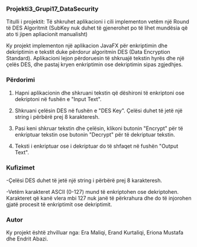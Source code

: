 ### Projekti3_Grupi17_DataSecurity

Titulli i projektit: Të shkruhet aplikacioni i cili implementon vetëm një Round të DES Algoritmit (SubKey nuk duhet të gjenerohet po të lihet mundësia që ato ti jipen apliacionit manualisht)

Ky projekt implementon një aplikacion JavaFX për enkriptimin dhe dekriptimin e tekstit duke përdorur algoritmin DES (Data Encryption Standard). Aplikacioni lejon përdoruesin të shkruajë tekstin hyrës dhe një çelës DES, dhe pastaj kryen enkriptimin ose dekriptimin sipas zgjedhjes.

### Përdorimi

1. Hapni aplikacionin dhe shkruani tekstin që dëshironi të enkriptoni ose dekriptoni në fushën e "Input Text".

2. Shkruani çelësin DES në fushën e "DES Key". Çelësi duhet të jetë një string i përbërë prej 8 karakteresh.

3. Pasi keni shkruar tekstin dhe çelësin, klikoni butonin "Encrypt" për të enkriptuar tekstin ose butonin "Decrypt" për të dekriptuar tekstin.

4. Teksti i enkriptuar ose i dekriptuar do të shfaqet në fushën "Output Text".

### Kufizimet

-Çelësi DES duhet të jetë një string i përbërë prej 8 karakteresh.

-Vetëm karakteret ASCII (0-127) mund të enkriptohen ose dekriptohen. Karakteret që kanë vlera mbi 127 nuk janë të përkrahura dhe do të injorohen gjatë procesit të enkriptimit ose dekriptimit.


### Autor

Ky projekt është zhvilluar nga: Era Maliqi, Erand Kurtaliqi, Eriona Mustafa dhe Endrit Abazi.

